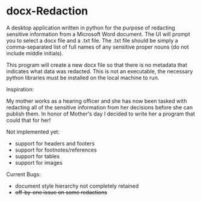 # docx-Redaction

A desktop application written in python for the purpose of redacting sensitive information from a Microsoft Word document. The UI will prompt you to select a docx file and a .txt file. The .txt file should be simply a comma-separated list of full names of any sensitive proper nouns (do not include middle initials).

This program will create a new docx file so that there is no metadata that indicates what data was redacted. This is not an executable, the necessary python libraries must be installed on the local machine to run. 

Inspiration:

My mother works as a hearing officer and she has now been tasked with redacting all of the sensitive information from her decisions before she can publish them. In honor of Mother's day I decided to write her a program that could that for her!


Not implemented yet:
- support for headers and footers
- support for footnotes/references
- support for tables
- support for images

Current Bugs:
- document style hierarchy not completely retained
- ~~off-by-one issue on some redactions~~
